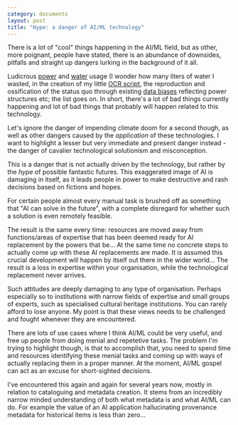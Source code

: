 ```yaml
---
category: documents
layout: post
title: "Hype: a danger of AI/ML technology"
---
```


There is a lot of "cool" things happening in the AI/ML field, but as other, more poignant, people have stated, there is an abundance of downsides, pitfalls and straight up dangers lurking in the background of it all. 

Ludicrous [power](https://www.bloomberg.com/news/articles/2023-03-09/how-much-energy-do-ai-and-chatgpt-use-no-one-knows-for-sure) and [water](https://arxiv.org/pdf/2304.03271.pdf) usage (I wonder how many liters of water I wasted, in the creation of my little [OCR script](https://torbjorn.no/text-extraction.html), the reproduction and ossification of the status quo through existing [data biases](https://www.nytimes.com/2021/03/15/technology/artificial-intelligence-google-bias.html) reflecting power structures etc; the list goes on. In short, there's a lot of bad things currently happening and lot of  bad things that probably will happen related to this technology.

Let's ignore the danger of impending climate doom for a second though, as well as other dangers caused by the *application* of these technologies. I want to highlight a lesser but very immediate and present danger instead - the danger of cavalier technological solutionism and misconception.

This is a danger that is not actually driven by the technology, but rather by the *hype* of possible fantastic futures. This exaggerated image of AI is damaging in itself, as it leads people in power to make destructive and rash decisions based on fictions and hopes. 

For certain people almost every manual task is brushed off as something that "AI can solve in the future", with a complete disregard for whether such a solution is even remotely feasible. 

The result is the same every time: resources are moved away from functions/areas of expertise that has been deemed ready for AI replacement by the powers that be... At the same time no concrete steps to actually come up with these AI replacements are made. It is assumed this crucial development will happen by itself out there in the wider world... The result is a loss in expertise within your organisation, while the technological replacement never arrives. 

Such attitudes are deeply damaging to any type of organisation. Perhaps especially so to institutions with narrow fields of expertise and small groups of experts, such as specialised cultural heritage institutions. You can rarely afford to lose anyone. My point is that these views needs to be challenged and fought whenever they are encountered.

There are lots of use cases where I think AI/ML could be very useful, and free up people from doing menial and repetetive tasks. The problem I'm trying to highlight though, is that to accomplish that, you need to spend time and resources identifying these menial tasks and coming up with ways of actually replacing them in a proper manner. At the moment, AI/ML gospel can act as an excuse for short-sighted decisions.

I've encountered this again and again for several years now, mostly in relation to cataloguing and metadata creation. It stems from an incredibly narrow minded understanding of both what metadata is and what AI/ML can do. For example the value of an AI application hallucinating provenance metadata for historical items is less than zero...
